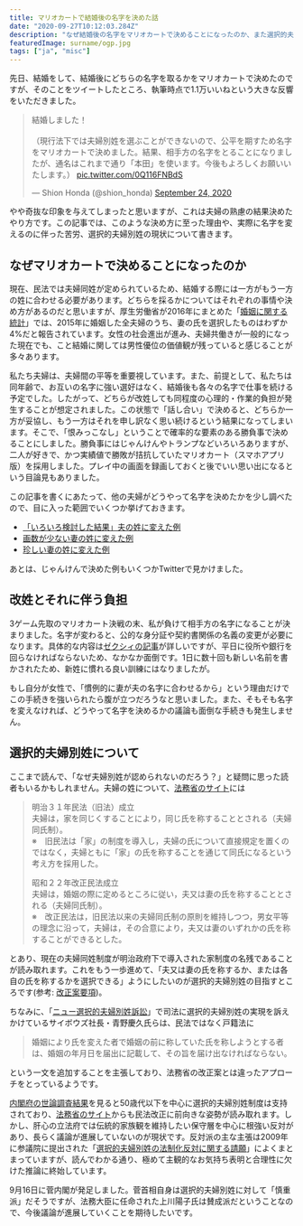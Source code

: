 ```yaml
---
title: マリオカートで結婚後の名字を決めた話
date: "2020-09-27T10:12:03.284Z"
description: "なぜ結婚後の名字をマリオカートで決めることになったのか、また選択的夫婦別姓について書きます。"
featuredImage: surname/ogp.jpg
tags: ["ja", "misc"]
---
```


先日、結婚をして、結婚後にどちらの名字を取るかをマリオカートで決めたのですが、そのことをツイートしたところ、執筆時点で1.1万いいねという大きな反響をいただきました。

<blockquote class="twitter-tweet"><p lang="ja" dir="ltr">結婚しました！<br><br>（現行法下では夫婦別姓を選ぶことができないので、公平を期すため名字をマリオカートで決めました。結果、相手方の名字をとることになりましたが、通名はこれまで通り「本田」を使います。今後もよろしくお願いいたします。） <a href="https://t.co/0Q116FNBdS">pic.twitter.com/0Q116FNBdS</a></p>&mdash; Shion Honda (@shion_honda) <a href="https://twitter.com/shion_honda/status/1309088103081050114?ref_src=twsrc%5Etfw">September 24, 2020</a></blockquote> <script async src="https://platform.twitter.com/widgets.js" charset="utf-8"></script>

やや奇抜な印象を与えてしまったと思いますが、これは夫婦の熟慮の結果決めたやり方です。この記事では、このような決め方に至った理由や、実際に名字を変えるのに伴った苦労、選択的夫婦別姓の現状について書きます。

## なぜマリオカートで決めることになったのか
現在、民法では夫婦同姓が定められているため、結婚する際には一方がもう一方の姓に合わせる必要があります。どちらを採るかについてはそれぞれの事情や決め方があるのだと思いますが、厚生労働省が2016年にまとめた「[婚姻に関する統計](https://www.mhlw.go.jp/toukei/saikin/hw/jinkou/tokusyu/konin16/dl/01.pdf)」では、2015年に婚姻した全夫婦のうち、妻の氏を選択したものはわずか4%だと報告されています。女性の社会進出が進み、夫婦共働きが一般的になった現在でも、こと結婚に関しては男性優位の価値観が残っていると感じることが多々あります。

私たち夫婦は、夫婦間の平等を重要視しています。また、前提として、私たちは同年齢で、お互いの名字に強い選好はなく、結婚後も各々の名字で仕事を続ける予定でした。したがって、どちらが改姓しても同程度の心理的・作業的負担が発生することが想定されました。この状態で「話し合い」で決めると、どちらか一方が妥協し、もう一方はそれを申し訳なく思い続けるという結果になってしまいます。そこで、「恨みっこなし」ということで確率的な要素のある勝負事で決めることにしました。勝負事にはじゃんけんやトランプなどいろいろありますが、二人が好きで、かつ実績値で勝敗が拮抗していたマリオカート（スマホアプリ版）を採用しました。プレイ中の画面を録画しておくと後でいい思い出になるという目論見もありました。

この記事を書くにあたって、他の夫婦がどうやって名字を決めたかを少し調べたので、目に入った範囲でいくつか挙げておきます。

- [「いろいろ検討した結果」夫の姓に変えた例](https://note.com/ciotan/n/nc7c4f89d1656)
- [画数が少ない妻の姓に変えた例](https://hinoshiba.hatenablog.com/entry/2019/11/17/100616)
- [珍しい妻の姓に変えた例](https://note.com/gurenguren/n/nd7d4706b2668)

あとは、じゃんけんで決めた例もいくつかTwitterで見かけました。

## 改姓とそれに伴う負担
3ゲーム先取のマリオカート決戦の末、私が負けて相手方の名字になることが決まりました。名字が変わると、公的な身分証や契約書関係の名義の変更が必要になります。具体的な内容は[ゼクシィの記事](https://zexy.net/article/app001912015/?relatedArticleNumber=4)が詳しいですが、平日に役所や銀行を回らなければならないため、なかなか面倒です。1日に数十回も新しい名前を書かされたため、新姓に慣れる良い訓練にはなりましたが。

もし自分が女性で、「慣例的に妻が夫の名字に合わせるから」という理由だけでこの手続きを強いられたら腹が立つだろうなと思いました。また、そもそも名字を変えなければ、どうやって名字を決めるかの議論も面倒な手続きも発生しません。

## 選択的夫婦別姓について
ここまで読んで、「なぜ夫婦別姓が認められないのだろう？」と疑問に思った読者もいるかもしれません。夫婦の姓について、[法務省のサイト](http://www.moj.go.jp/MINJI/minji36-02.html)には
> 明治３１年民法（旧法）成立  
夫婦は，家を同じくすることにより，同じ氏を称することとされる（夫婦同氏制）。  
※　旧民法は「家」の制度を導入し，夫婦の氏について直接規定を置くのではなく，夫婦ともに「家」の氏を称することを通じて同氏になるという考え方を採用した。  
>
>昭和２２年改正民法成立  
夫婦は，婚姻の際に定めるところに従い，夫又は妻の氏を称することとされる（夫婦同氏制）。  
※　改正民法は，旧民法以来の夫婦同氏制の原則を維持しつつ，男女平等の理念に沿って，夫婦は，その合意により，夫又は妻のいずれかの氏を称することができるとした。

とあり、現在の夫婦同姓制度が明治政府下で導入された家制度の名残であることが読み取れます。これをもう一歩進めて、「夫又は妻の氏を称するか、または各自の氏を称するかを選択できる」ようにしたいのが選択的夫婦別姓の目指すところです(参考: [改正案要項](http://www.moj.go.jp/shingi1/shingi_960226-1.html))。

ちなみに、「[ニュー選択的夫婦別姓訴訟](https://sentakuteki.qloba.com/)」で司法に選択的夫婦別姓の実現を訴えかけているサイボウズ社長・青野慶久氏らは、民法ではなく戸籍法に
>婚姻により氏を変えた者で婚姻の前に称していた氏を称しようとする者は、婚姻の年月日を届出に記載して、その旨を届け出なければならない。

という一文を追加することを主張しており、法務省の改正案とは違ったアプローチをとっているようです。

[内閣府の世論調査結果](https://survey.gov-online.go.jp/h29/h29-kazoku/zh/z16.html)を見ると50歳代以下を中心に選択的夫婦別姓制度は支持されており、[法務省のサイト](http://www.moj.go.jp/MINJI/minji36.html)からも民法改正に前向きな姿勢が読み取れます。しかし、肝心の立法府では伝統的家族観を維持したい保守層を中心に根強い反対があり、長らく議論が進展していないのが現状です。反対派の主な主張は2009年に参議院に提出された「[選択的夫婦別姓の法制化反対に関する請願](https://www.sangiin.go.jp/japanese/joho1/kousei/seigan/173/yousi/yo1730602.htm)」によくまとまっていますが、読んでわかる通り、極めて主観的なお気持ち表明と合理性に欠けた推論に終始しています。

9月16日に菅内閣が発足しました。菅首相自身は選択的夫婦別姓に対して「慎重派」だそうですが、法務大臣に任命された上川陽子氏は賛成派だということなので、今後議論が進展していくことを期待したいです。